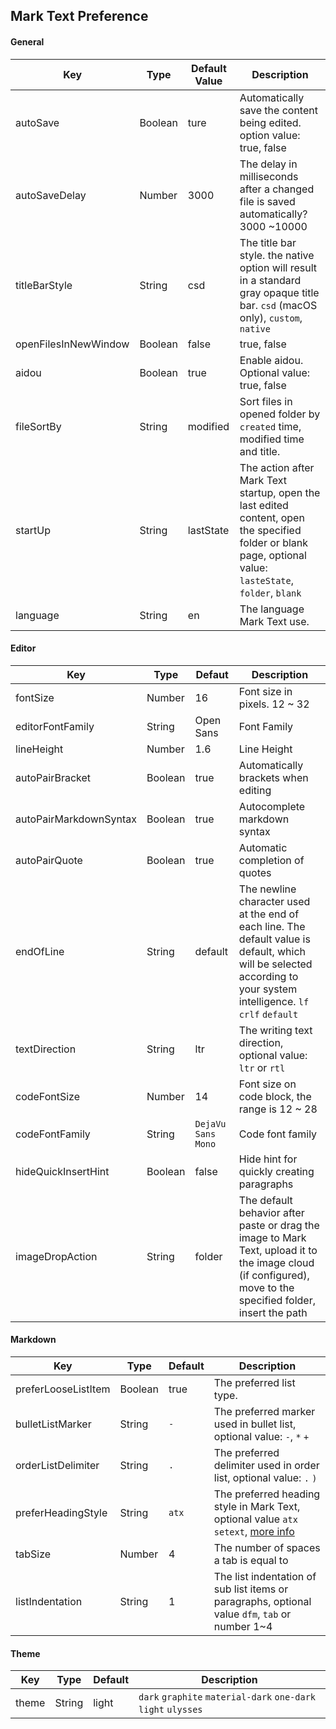 ## Mark Text Preference

#### General

| Key                  | Type    | Default Value | Description                                                                                                                                                |
| -------------------- | ------- | ------------- | ---------------------------------------------------------------------------------------------------------------------------------------------------------- |
| autoSave             | Boolean | ture          | Automatically save the content being edited. option value: true, false                                                                                     |
| autoSaveDelay        | Number  | 3000          | The delay in milliseconds after a changed file is saved automatically? 3000 ~10000                                                                         |
| titleBarStyle        | String  | csd           | The title bar style. the native option will result in a standard gray opaque title bar. `csd` (macOS only), `custom`, `native`                             |
| openFilesInNewWindow | Boolean | false         | true, false                                                                                                                                                |
| aidou                | Boolean | true          | Enable aidou. Optional value: true, false                                                                                                                  |
| fileSortBy           | String  | modified      | Sort files in opened folder by `created` time, modified time and title.                                                                                    |
| startUp              | String  | lastState     | The action after Mark Text startup, open the last edited content, open the specified folder or blank page, optional value: `lasteState`, `folder`, `blank` |
| language             | String  | en            | The language Mark Text use.                                                                                                                                |

#### Editor

| Key                    | Type    | Defaut             | Description                                                                                                                                                           |
| ---------------------- | ------- | ------------------ | --------------------------------------------------------------------------------------------------------------------------------------------------------------------- |
| fontSize               | Number  | 16                 | Font size in pixels. 12 ~ 32                                                                                                                                          |
| editorFontFamily       | String  | Open Sans          | Font Family                                                                                                                                                           |
| lineHeight             | Number  | 1.6                | Line Height                                                                                                                                                           |
| autoPairBracket        | Boolean | true               | Automatically brackets when editing                                                                                                                                   |
| autoPairMarkdownSyntax | Boolean | true               | Autocomplete markdown syntax                                                                                                                                          |
| autoPairQuote          | Boolean | true               | Automatic completion of quotes                                                                                                                                        |
| endOfLine              | String  | default            | The newline character used at the end of each line. The default value is default, which will be selected according to your system intelligence. `lf` `crlf` `default` |
| textDirection          | String  | ltr                | The writing text direction, optional value: `ltr` or `rtl`                                                                                                            |
| codeFontSize           | Number  | 14                 | Font size on code block, the range is 12 ~ 28                                                                                                                         |
| codeFontFamily         | String  | `DejaVu Sans Mono` | Code font family                                                                                                                                                      |
| hideQuickInsertHint    | Boolean | false              | Hide hint for quickly creating paragraphs                                                                                                                             |
| imageDropAction        | String  | folder             | The default behavior after paste or drag the image to Mark Text, upload it to the image cloud (if configured), move to the specified folder, insert the path          |

#### Markdown

| Key                 | Type    | Default | Description                                                                                                                       |
| ------------------- | ------- | ------- | --------------------------------------------------------------------------------------------------------------------------------- |
| preferLooseListItem | Boolean | true    | The preferred list type.                                                                                                          |
| bulletListMarker    | String  | `-`     | The preferred marker used in bullet list, optional value: `-`, `*` `+`                                                               |
| orderListDelimiter  | String  | `.`     | The preferred delimiter used in order list, optional value: `.` `)`                                                               |
| preferHeadingStyle  | String  | `atx`   | The preferred heading style in Mark Text, optional value `atx` `setext`, [more info](https://spec.commonmark.org/0.29/#atx-headings) |
| tabSize             | Number  | 4       | The number of spaces a tab is equal to                                                                                            |
| listIndentation     | String  | 1       | The list indentation of sub list items or paragraphs, optional value `dfm`, `tab` or number 1~4                                   |

#### Theme

| Key   | Type   | Default | Description                                                    |
| ----- | ------ | ------- | -------------------------------------------------------------- |
| theme | String | light   | `dark` `graphite` `material-dark` `one-dark` `light` `ulysses` |
